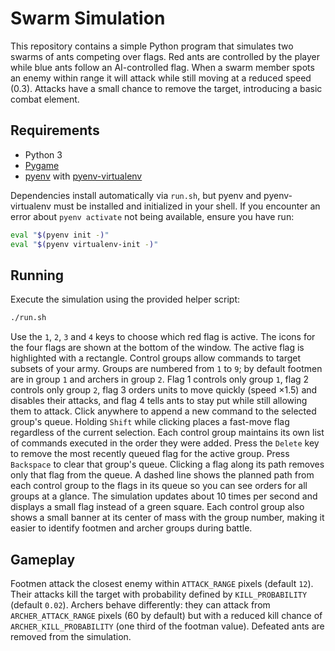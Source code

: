 # Swarm Simulation

This repository contains a simple Python program that simulates two swarms of ants competing over flags. Red ants are controlled by the player while blue ants follow an AI-controlled flag. When a swarm member spots an enemy within range it will attack while still moving at a reduced speed (0.3). Attacks have a small chance to remove the target, introducing a basic combat element.

## Requirements

- Python 3
- [Pygame](https://www.pygame.org/)
- [pyenv](https://github.com/pyenv/pyenv) with [pyenv-virtualenv](https://github.com/pyenv/pyenv-virtualenv)

Dependencies install automatically via `run.sh`, but pyenv and pyenv-virtualenv
must be installed and initialized in your shell. If you encounter an error about
`pyenv activate` not being available, ensure you have run:

```bash
eval "$(pyenv init -)"
eval "$(pyenv virtualenv-init -)"
```

## Running

Execute the simulation using the provided helper script:

```bash
./run.sh
```

Use the `1`, `2`, `3` and `4` keys to choose which red flag is active. The icons for the
four flags are shown at the bottom of the window. The active flag is highlighted
with a rectangle. Control groups allow commands to target subsets of your army.
Groups are numbered from `1` to `9`; by default footmen are in group `1` and
archers in group `2`. Flag 1 controls only group `1`, flag 2 controls only group
`2`, flag 3 orders units to move quickly (speed ×1.5) and disables their attacks,
and flag 4 tells ants to stay put while still allowing them to attack. Click
anywhere to append a new command to the selected group's queue. Holding `Shift`
while clicking places a fast-move flag regardless of the current selection. Each control group
maintains its own list of commands executed in the order they were added. Press the
`Delete` key to remove the most recently queued flag for the active group. Press
`Backspace` to clear that group's queue. Clicking a flag along its path removes
only that flag from the queue. A dashed line shows the planned path from
each control group to the flags in its queue so you can see orders for all groups
at a glance. The simulation
updates about 10 times per second and displays a small flag instead of a green
square.
Each control group also shows a small banner at its center of mass with the
group number, making it easier to identify footmen and archer groups during
battle.

## Gameplay

Footmen attack the closest enemy within `ATTACK_RANGE` pixels (default `12`).
Their attacks kill the target with probability defined by `KILL_PROBABILITY`
(default `0.02`). Archers behave differently: they can attack from
`ARCHER_ATTACK_RANGE` pixels (60 by default) but with a reduced kill chance of
`ARCHER_KILL_PROBABILITY` (one third of the footman value). Defeated ants are
removed from the simulation.
